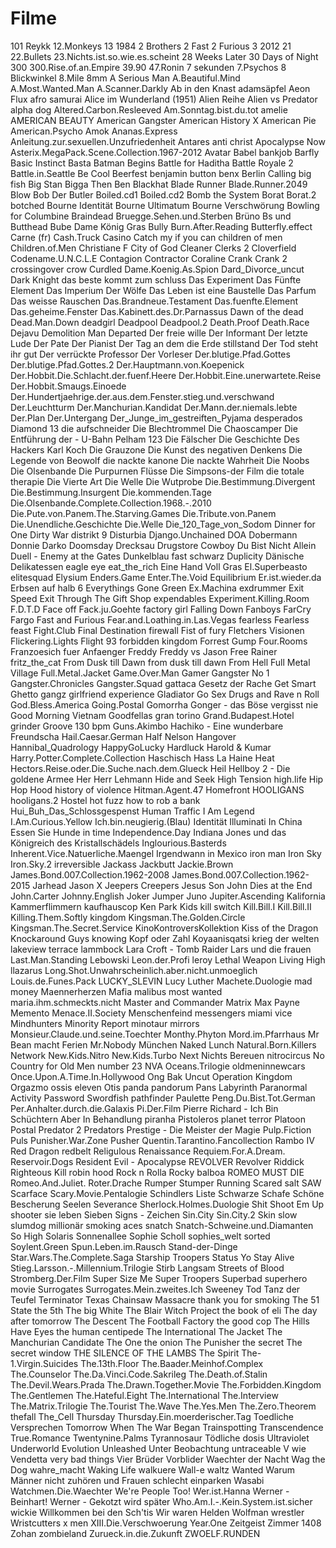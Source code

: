 # Filme

101 Reykk
12.Monkeys
13
1984
2 Brothers
2 Fast 2 Furious 3
2012
21
22.Bullets
23.Nichts.ist.so.wie.es.scheint
28 Weeks Later
30 Days of Night
300
300.Rise.of.an.Empire
39.90
47.Ronin
7 sekunden
7.Psychos
8 Blickwinkel
8.Mile
8mm
A Serious Man
A.Beautiful.Mind
A.Most.Wanted.Man
A.Scanner.Darkly
Ab in den Knast
adamsäpfel
Aeon Flux
afro samurai
Alice im Wunderland (1951)
Alien Reihe
Alien vs Predator
alpha dog
Altered.Carbon.Resleeved
Am.Sonntag.bist.du.tot
amelie
AMERICAN BEAUTY
American Gangster
American History X
American Pie
American.Psycho
Amok
Ananas.Express
Anleitung.zur.sexuellen.Unzufriedenheit
Antares
anti christ
Apocalypse Now
Asterix.MegaPack.Scene.Collection.1967-2012
Avatar
Babel
bankjob
Barfly
Basic Instinct
Basta
Batman Begins
Battle for Haditha
Battle Royale 2
Battle.in.Seattle
Be Cool
Beerfest
benjamin button
benx
Berlin Calling
big fish
Big Stan
Bigga Then Ben
Blackhat
Blade Runner
Blade.Runner.2049
Blow
Bob Der Butler
Boiled.cd1
Boiled.cd2
Bomb the System
Borat
Borat.2
botched
Bourne Identität
Bourne Ultimatum
Bourne Verschwörung
Bowling for Columbine
Braindead
Bruegge.Sehen.und.Sterben
Brüno
Bs und Butthead
Bube Dame König Gras
Bully
Burn.After.Reading
Butterfly.effect
Carne (fr)
Cash.Truck
Casino
Catch my if you can
children of men
Children.of.Men
Christiane F
City of God
Cleaner
Clerks 2
Cloverfield
Codename.U.N.C.L.E
Contagion
Contractor
Coraline
Crank
Crank 2
crossingover
crow
Curdled
Dame.Koenig.As.Spion
Dard_Divorce_uncut
Dark Knight
das beste kommt zum schluss
Das Experiment 
Das Fünfte Element
Das Imperium Der Wölfe
Das Leben ist eine Baustelle
Das Parfum
Das weisse Rauschen
Das.Brandneue.Testament
Das.fuenfte.Element
Das.geheime.Fenster
Das.Kabinett.des.Dr.Parnassus
Dawn of the dead
Dead.Man.Down
deadgirl
Deadpool
Deadpool.2
Death.Proof
Death.Race
Dejavu
Demolition Man
Departed
Der freie wille
Der Informant
Der letzte Lude
Der Pate
Der Pianist
Der Tag an dem die Erde stillstand
Der Tod steht ihr gut
Der verrückte Professor
Der Vorleser
Der.blutige.Pfad.Gottes
Der.blutige.Pfad.Gottes.2
Der.Hauptmann.von.Koepenick
Der.Hobbit.Die.Schlacht.der.fuenf.Heere
Der.Hobbit.Eine.unerwartete.Reise
Der.Hobbit.Smaugs.Einoede
Der.Hundertjaehrige.der.aus.dem.Fenster.stieg.und.verschwand
Der.Leuchtturm
Der.Manchurian.Kandidat
Der.Mann.der.niemals.lebte
Der.Plan
Der.Untergang
Der_Junge_im_gestreiften_Pyjama
desperados
Diamond 13
die aufschneider
Die Blechtrommel
Die Chaoscamper 
Die Entführung der - U-Bahn Pelham 123
Die Fälscher
Die Geschichte Des Hackers Karl Koch
Die Grauzone
Die Kunst des negativen Denkens
Die Legende von Beowolf
die nackte kanone
Die nackte Wahrheit
Die Noobs
Die Olsenbande
Die Purpurnen Flüsse
Die Simpsons-der Film
die totale therapie
Die Vierte Art
Die Welle
Die Wutprobe
Die.Bestimmung.Divergent
Die.Bestimmung.Insurgent
Die.kommenden.Tage
Die.Olsenbande.Complete.Collection.1968.-.2010
Die.Pute.von.Panem.The.Starving.Games
Die.Tribute.von.Panem
Die.Unendliche.Geschichte
Die.Welle
Die_120_Tage_von_Sodom
Dinner for One
Dirty War
distrikt 9
Disturbia
Django.Unchained
DOA
Dobermann
Donnie Darko
Doomsday
Drecksau
Drugstore Cowboy
Du Bist Nicht Allein
Duell - Enemy at the Gates
Dunkelblau fast schwarz
Duplicity
Dänische Delikatessen
eagle eye
eat_the_rich
Eine Hand Voll Gras
El.Superbeasto
elitesquad
Elysium
Enders.Game
Enter.The.Void
Equilibrium
Er.ist.wieder.da
Erbsen auf halb 6
Everythings Gone Green
Ex.Machina
exdrummer
Exit Speed
Exit Through The Gift Shop
expendables
Experiment.Killing.Room
F.D.T.D
Face off
Fack.ju.Goehte
factory girl
Falling Down
Fanboys
FarCry
Fargo
Fast and Furious
Fear.and.Loathing.in.Las.Vegas
fearless
Fearless
feast
Fight.Club
Final Destination
firewall
Fist of fury
Fletchers Visionen
Flickering.Lights
Flight 93
forbidden kingdom
Forrest Gump
Four.Rooms
Franzoesich fuer Anfaenger
Freddy
Freddy vs Jason
Free Rainer
fritz_the_cat
From Dusk till Dawn
from dusk till dawn
From Hell
Full Metal Village
Full.Metal.Jacket
Game.Over.Man
Gamer
Gangster No 1
Gangster.Chronicles
Gangster.Squad
gattaca
Gesetz der Rache
Get Smart
Ghetto gangz
girlfriend experience
Gladiator
Go Sex Drugs and Rave n Roll
God.Bless.America
Going.Postal
Gomorrha
Gonger - das Böse vergisst nie
Good Morning Vietnam
Goodfellas
gran torino
Grand.Budapest.Hotel
grinder
Groove 130 bpm
Guns.Akimbo
Hachiko - Eine wunderbare Freundscha
Hail.Caesar.German
Half Nelson
Hangover
Hannibal_Quadrology
HappyGoLucky
Hardluck
Harold & Kumar
Harry.Potter.Complete.Collection
Haschisch
Hass La Haine
Heat
Hectors.Reise.oder.Die.Suche.nach.dem.Glueck
Heil
Hellboy 2 - Die goldene Armee
Her
Herr Lehmann
Hide and Seek
High Tension
high.life
Hip Hop Hood
history of violence
Hitman.Agent.47
Homefront
HOOLIGANS
hooligans.2
Hostel
hot fuzz
how to rob a bank
Hui_Buh_Das_Schlossgespenst
Human Traffic
I Am Legend
I.Am.Curious.Yellow
Ich.bin.neugierig.(Blau)
Identität
Illuminati
In China Essen Sie Hunde
in time
Independence.Day
Indiana Jones und das Königreich des Kristallschädels
Inglourious.Basterds
Inherent.Vice.Natuerliche.Maengel
Irgendwann in Mexico
iron man
Iron Sky 
Iron.Sky.2
irreversible
Jackass
Jackbutt
Jackie.Brown
James.Bond.007.Collection.1962-2008
James.Bond.007.Collection.1962-2015
Jarhead
Jason X
Jeepers Creepers
Jesus Son
John Dies at the End
John.Carter
Johnny.English
Joker
Jumper
Juno
Jupiter.Ascending
Kalifornia
Kammerflimmern
kaufhauscop
Ken Park
Kids
kill switch
Kill.Bill.I
Kill.Bill.II
Killing.Them.Softly
kingdom
Kingsman.The.Golden.Circle
Kingsman.The.Secret.Service
KinoKontroversKollektion
Kiss of the Dragon
Knockaround Guys
knowing
Kopf oder Zahl
Koyaanisqatsi
krieg der welten
lakeview terrace
lammbock
Lara Croft - Tomb Raider
Lars und die frauen
Last.Man.Standing
Lebowski
Leon.der.Profi
leroy
Lethal Weapon
Living High
llazarus
Long.Shot.Unwahrscheinlich.aber.nicht.unmoeglich
Louis.de.Funes.Pack
LUCKY_SLEVIN
Lucy
Luther
Machete.Duologie
mad money
Maennerherzen
Mafia
malibus most wanted
maria.ihm.schmeckts.nicht
Master and Commander
Matrix
Max Payne
Memento
Menace.II.Society
Menschenfeind
messengers
miami vice
Mindhunters
Minority Report
minotaur
mirrors
Monsieur.Claude.und.seine.Toechter
Monthy.Phyton
Mord.im.Pfarrhaus
Mr Bean macht Ferien
Mr.Nobody
München
Naked Lunch
Natural.Born.Killers
Network
New.Kids.Nitro
New.Kids.Turbo
Next
Nichts Bereuen
nitrocircus
No Country for Old Men
number 23
NVA
Oceans.Trilogie
oldmeninnewcars
Once.Upon.A.Time.In.Hollywood
Ong Bak Uncut
Operation Kingdom
Orgazmo
ossis eleven
Otis
panda
pandorum
Pans Labyrinth
Paranormal Activity
Password Swordfish
pathfinder
Paulette
Peng.Du.Bist.Tot.German
Per.Anhalter.durch.die.Galaxis
Pi.Der.Film
Pierre Richard - Ich Bin Schüchtern Aber In Behandlung
piranha
Pistoleros
planet terror
Platoon
Postal
Predator 2
Predators
Prestige - Die Meister der Magie
Pulp.Fiction
Puls
Punisher.War.Zone
Pusher
Quentin.Tarantino.Fancollection
Rambo IV
Red Dragon
redbelt
Religulous
Renaissance
Requiem.For.A.Dream.
Reservoir.Dogs
Resident Evil - Apocalypse
REVOLVER
Revolver
Riddick
Righteous Kill
robin hood
Rock n Rolla
Rocky balboa
ROMEO MUST DIE
Romeo.And.Juliet.
Roter.Drache
Rumper Stumper
Running Scared
salt
SAW
Scarface
Scary.Movie.Pentalogie
Schindlers Liste
Schwarze Schafe
Schöne Bescherung
Seelen
Severance
Sherlock.Holmes.Duologie
Shit
Shoot Em Up
shooter
sie leben
Sieben
Signs - Zeichen
Sin.City
Sin.City.2
Skin
slow
slumdog millionär
smoking aces
snatch
Snatch-Schweine.und.Diamanten
So High
Solaris
Sonnenallee
Sophie Scholl
sophies_welt
sorted
Soylent.Green
Spun.Leben.im.Rausch
Stand-der-Dinge
Star.Wars.The.Complete.Saga
Starship Troopers
Status Yo
Stay Alive
Stieg.Larsson.-.Millennium.Trilogie
Stirb Langsam
Streets of Blood
Stromberg.Der.Film
Super Size Me
Super Troopers
Superbad
superhero movie
Surrogates
Surrogates.Mein.zweites.Ich
Sweeney Tod
Tanz der Teufel
Terminator
Texas Chainsaw Massacre
thank you for smoking
The 51 State
the 5th
The big White
The Blair Witch Project
the book of eli
The day after tomorrow
The Descent
The Football Factory
the good cop
The Hills Have Eyes 
the human centipede
The International
The Jacket
The Manchurian Candidate
The One
the onion
The Punisher
the secret
The secret window
THE SILENCE OF THE LAMBS
The Spirit
The-1.Virgin.Suicides
The.13th.Floor
The.Baader.Meinhof.Complex
The.Counselor
The.Da.Vinci.Code.Sakrileg
The.Death.of.Stalin
The.Devil.Wears.Prada
The.Drawn.Together.Movie
The.Forbidden.Kingdom
The.Gentlemen
The.Hateful.Eight
The.International
The.Interview
The.Matrix.Trilogie
The.Tourist
The.Wave
The.Yes.Men
The.Zero.Theorem
thefall
The_Cell
Thursday
Thursday.Ein.moerderischer.Tag
Toedliche Versprechen
Tomorrow When The War Began
Trainspotting
Transcendence
True.Romance
Twentynine.Palms
Tyrannosaur
Tödliche dosis
Ultraviolet
Underworld Evolution
Unleashed
Unter Beobachtung
untraceable
V wie Vendetta
very bad things
Vier Brüder
Vorblider
Waechter der Nacht
Wag the Dog
wahre_macht
Waking Life
walkuere
Wall-e
waltz
Wanted
Warum Männer nicht zuhören und Frauen schlecht einparken
Wasabi
Watchmen.Die.Waechter
We're People Too!
Wer.ist.Hanna
Werner - Beinhart!
Werner - Gekotzt wird später
Who.Am.I.-.Kein.System.ist.sicher
wickie
Willkommen bei den Sch'tis 
Wir waren Helden
Wolfman
wrestler
Wristcutters
x men
XIII.Die.Verschwoerung
Year.One
Zeitgeist
Zimmer 1408
Zohan
zombieland
Zurueck.in.die.Zukunft
ZWOELF.RUNDEN